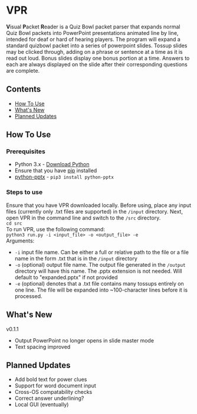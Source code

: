 # VPR
**V**isual **P**acket **R**eader is a Quiz Bowl packet parser that expands normal Quiz Bowl packets into PowerPoint presentations animated line by line, intended for deaf or hard of hearing players. The program will expand a standard quizbowl packet into a series of powerpoint slides. Tossup slides may be clicked through, adding on a phrase or sentence at a time as it is read out loud. Bonus slides display one bonus portion at a time. Answers to each are always displayed on the slide after their corresponding questions are complete.

## Contents
- [How To Use](#how-to-use)
- [What's New](#whats-new)
- [Planned Updates](#planned-updates)

## How To Use
### Prerequisites
- Python 3.x - [Download Python](https://www.python.org/downloads/)
- Ensure that you have [pip](https://pypi.org/project/pip/) installed
- [python-pptx](https://python-pptx.readthedocs.io/en/latest/index.html) - `pip3 install python-pptx`
### Steps to use
Ensure that you have VPR downloaded locally. Before using, place any input files (currently only .txt files are supported) in the `/input` directory. Next, open VPR in the command line and switch to the `/src` directory.
<br>
`cd src`
<br>
To run VPR, use the following command:
<br>
`python3 run.py -i <input_file> -o <output_file> -e`
<br>
Arguments:
- `-i` input file name. Can be either a full or relative path to the file or a file name in the form <name>.txt that is in the `/input` directory
- `-o` (optional) output file name. The output file generated in the `/output` directory will have this name. The .pptx extension is not needed. Will default to "expanded.pptx" if not provided
- `-e` (optional) denotes that a .txt file contains many tossups entirely on one line. The file will be expanded into ~100-character lines before it is processed.

## What's New
v0.1.1
- Output PowerPoint no longer opens in slide master mode
- Text spacing improved
## Planned Updates
- Add bold text for power clues
- Support for word document input
- Cross-OS compatability checks
- Correct answer underlining?
- Local GUI (eventually)
